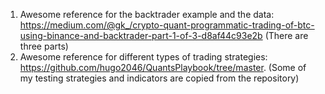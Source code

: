 1. Awesome reference for the backtrader example and the data: https://medium.com/@gk_/crypto-quant-programmatic-trading-of-btc-using-binance-and-backtrader-part-1-of-3-d8af44c93e2b (There are three parts)
2. Awesome reference for different types of trading strategies: https://github.com/hugo2046/QuantsPlaybook/tree/master. (Some of my testing strategies and indicators are copied from the repository)
